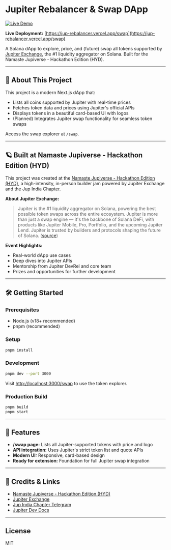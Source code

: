 # Jupiter Rebalancer & Swap DApp

[![Live Demo](https://img.shields.io/badge/Live%20Demo-jup--rebalancer.vercel.app-blue?style=flat-square)](https://jup-rebalancer.vercel.app/swap)

**Live Deployment:** [https://jup-rebalancer.vercel.app/swap](https://jup-rebalancer.vercel.app/swap)

A Solana dApp to explore, price, and (future) swap all tokens supported by [Jupiter Exchange](https://jup.ag), the #1 liquidity aggregator on Solana. Built for the Namaste Jupiverse - Hackathon Edition (HYD).

---

## 🚀 About This Project

This project is a modern Next.js dApp that:
- Lists all coins supported by Jupiter with real-time prices
- Fetches token data and prices using Jupiter's official APIs
- Displays tokens in a beautiful card-based UI with logos
- (Planned) Integrates Jupiter swap functionality for seamless token swaps

Access the swap explorer at `/swap`.

---

## 🪐 Built at Namaste Jupiverse - Hackathon Edition (HYD)

This project was created at the [Namaste Jupiverse - Hackathon Edition (HYD)](https://lu.ma/e72uehpe?tk=J8J2UI), a high-intensity, in-person builder jam powered by Jupiter Exchange and the Jup India Chapter.

**About Jupiter Exchange:**
> Jupiter is the #1 liquidity aggregator on Solana, powering the best possible token swaps across the entire ecosystem. Jupiter is more than just a swap engine — it's the backbone of Solana DeFi, with products like Jupiter Mobile, Pro, Portfolio, and the upcoming Jupiter Lend. Jupiter is trusted by builders and protocols shaping the future of Solana. ([source](https://lu.ma/e72uehpe?tk=J8J2UI))

**Event Highlights:**
- Real-world dApp use cases
- Deep dives into Jupiter APIs
- Mentorship from Jupiter DevRel and core team
- Prizes and opportunities for further development

---

## 🛠️ Getting Started

### Prerequisites
- Node.js (v18+ recommended)
- pnpm (recommended)

### Setup
```bash
pnpm install
```

### Development
```bash
pnpm dev --port 3000
```
Visit [http://localhost:3000/swap](http://localhost:3000/swap) to use the token explorer.

### Production Build
```bash
pnpm build
pnpm start
```

---

## 📄 Features
- **/swap page:** Lists all Jupiter-supported tokens with price and logo
- **API integration:** Uses Jupiter's strict token list and quote APIs
- **Modern UI:** Responsive, card-based design
- **Ready for extension:** Foundation for full Jupiter swap integration

---

## 🙏 Credits & Links
- [Namaste Jupiverse - Hackathon Edition (HYD)](https://lu.ma/e72uehpe?tk=J8J2UI)
- [Jupiter Exchange](https://jup.ag)
- [Jup India Chapter Telegram](https://t.me/JupIndia)
- [Jupiter Dev Docs](https://dev.jup.ag/docs/api-setup)

---

## License
MIT
